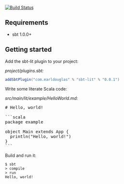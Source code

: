 [![Build Status](https://travis-ci.org/earldouglas/sbt-lit.svg?branch=master)](https://travis-ci.org/earldouglas/sbt-lit)

## Requirements

* sbt 1.0.0+

## Getting started

Add the sbt-lit plugin to your project:

*project/plugins.sbt:*

```scala
addSbtPlugin("com.earldouglas" % "sbt-lit" % "0.0.1")
```

Write some literate Scala code:

*src/main/lit/example/HelloWorld.md:*

<pre>
# Hello, world!

```scala
package example

object Main extends App {
  println("Hello, world!")
}
```
</pre>

Build and run it:

```
$ sbt
> compile
> run
Hello, world!
```
